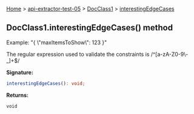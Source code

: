 [Home](./index) &gt; [api-extractor-test-05](./api-extractor-test-05.md) &gt; [DocClass1](./api-extractor-test-05.docclass1.md) &gt; [interestingEdgeCases](./api-extractor-test-05.docclass1.interestingedgecases.md)

## DocClass1.interestingEdgeCases() method

Example: "<!-- -->{ \\<!-- -->"maxItemsToShow<!-- -->\\<!-- -->": 123 }<!-- -->"

The regular expression used to validate the constraints is /^\[a-zA-Z0-9<!-- -->\\<!-- -->-\_\]+$/

<b>Signature:</b>

```typescript
interestingEdgeCases(): void;
```
<b>Returns:</b>

`void`

